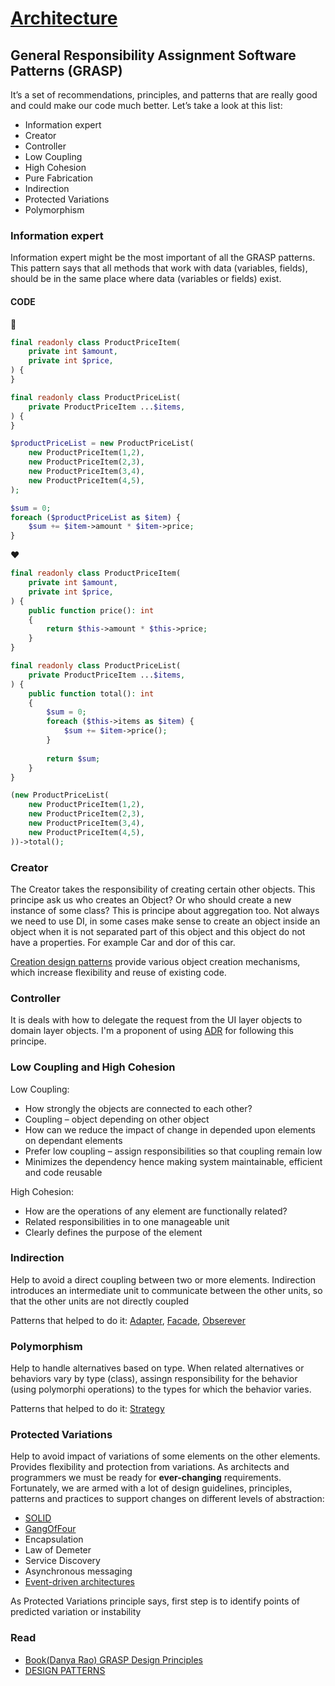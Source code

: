 # [Architecture](README.md)

## General Responsibility Assignment Software Patterns (GRASP)

It’s a set of recommendations, principles, and patterns that are really good and could make our code much better. Let’s take a look at this list:
* Information expert
* Creator
* Controller
* Low Coupling
* High Cohesion
* Pure Fabrication
* Indirection
* Protected Variations
* Polymorphism

### Information expert
Information expert might be the most important of all the GRASP patterns. This pattern says that all methods that work with data (variables, fields), should be in the same place where data (variables or fields) exist.

#### CODE
:poop:
````php
final readonly class ProductPriceItem(
    private int $amount,
    private int $price,
) {
}

final readonly class ProductPriceList(
    private ProductPriceItem ...$items,
) {
}

$productPriceList = new ProductPriceList(
    new ProductPriceItem(1,2),
    new ProductPriceItem(2,3),
    new ProductPriceItem(3,4),
    new ProductPriceItem(4,5),
);

$sum = 0;
foreach ($productPriceList as $item) {
    $sum += $item->amount * $item->price;  
}
````
:heart:
```php
final readonly class ProductPriceItem(
    private int $amount,
    private int $price,
) {
    public function price(): int
    {
        return $this->amount * $this->price;
    }
}

final readonly class ProductPriceList(
    private ProductPriceItem ...$items,
) {
    public function total(): int
    {
        $sum = 0;
        foreach ($this->items as $item) {
            $sum += $item->price();  
        }
        
        return $sum;
    }
}

(new ProductPriceList(
    new ProductPriceItem(1,2),
    new ProductPriceItem(2,3),
    new ProductPriceItem(3,4),
    new ProductPriceItem(4,5),
))->total();
```

### Creator
The Creator takes the responsibility of creating certain other objects. This principe ask us who creates an Object? Or who should create a new instance of some class?
This is principe about aggregation too. Not always we need to use DI, in some cases make sense to create an object inside an object when it is not separated part of this object and this object do not have a properties.
For example Car and dor of this car.

[Creation design patterns](https://refactoring.guru/design-patterns/creational-patterns) provide various object creation mechanisms, which increase flexibility and reuse of existing code.

### Controller
It is deals with how to delegate the request from the UI layer objects to domain layer objects.
I'm a proponent of using [ADR](https://github.com/pmjones/adr) for following this principe.

### Low Coupling and High Cohesion

Low Coupling:
* How strongly the objects are connected to each other?
* Coupling – object depending on other object
* How can we reduce the impact of change in depended upon elements on dependant elements
* Prefer low coupling – assign responsibilities so that coupling remain low
* Minimizes the dependency hence making system maintainable, efficient and code reusable

High Cohesion:
* How are the operations of any element are functionally related?
* Related responsibilities in to one manageable unit
* Clearly defines the purpose of the element

### Indirection

Help to avoid a direct coupling between two or more elements. 
Indirection introduces an intermediate unit to communicate between the other units, so that the other units are not directly coupled

Patterns that helped to do it: [Adapter](https://refactoring.guru/design-patterns/adapter), [Facade](https://refactoring.guru/design-patterns/facade), [Obserever](https://refactoring.guru/design-patterns/observer)

### Polymorphism
Help to handle alternatives based on type. When related alternatives or behaviors vary by type (class), assingn responsibility for the behavior (using polymorphi operations) to the types for which the behavior varies.

Patterns that helped to do it: [Strategy](https://refactoring.guru/design-patterns/strategy)

### Protected Variations
Help to avoid impact of variations of some elements on the other elements. Provides flexibility and protection from variations.
As architects and programmers we must be ready for **ever-changing** requirements. Fortunately, we are armed with a lot of design guidelines, principles, patterns and practices to support changes on different levels of abstraction:
* [SOLID](solid.md)
* [GangOfFour](https://martinfowler.com/bliki/GangOfFour.html)
* Encapsulation
* Law of Demeter
* Service Discovery
* Asynchronous messaging
* [Event-driven architectures](event_driven_architecture.md)

As Protected Variations principle says, first step is to identify points of predicted variation or instability

### Read
* [Book(Danya Rao) GRASP Design Principles](https://home.cs.colorado.edu/~kena/classes/5448/f12/presentation-materials/rao.pdf)
* [DESIGN PATTERNS](https://refactoring.guru/design-patterns)